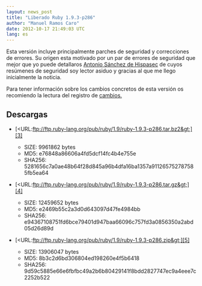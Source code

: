 ```yaml
---
layout: news_post
title: "Liberado Ruby 1.9.3-p286"
author: "Manuel Ramos Caro"
date: 2012-10-17 21:49:03 UTC
lang: es
---
```


Esta versión incluye principalmente parches de seguridad y correcciones
de errores. Su origen esta motivado por un par de errores de seguridad
que mejor que yo puede detallaros [Antonio Sánchez de Hispasec][1] de
cuyos resúmenes de seguridad soy lector asiduo y gracias al que me llego
inicialmente la noticia.

Para tener información sobre los cambios concretos de esta versión os
recomiendo la lectura del registro de [cambios.][2]

## Descargas

* [&lt;URL:ftp://ftp.ruby-lang.org/pub/ruby/1.9/ruby-1.9.3-p286.tar.bz2&gt;][3]
  * SIZE: 9961862 bytes
  * MD5: e76848a86606a4fd5dcf14fc4b4e755e
  * SHA256:
    5281656c7a0ae48b64f28d845a96b4dfa16ba1357a911265752787585fb5ea64

* [&lt;URL:ftp://ftp.ruby-lang.org/pub/ruby/1.9/ruby-1.9.3-p286.tar.gz&gt;][4]
  * SIZE: 12459652 bytes
  * MD5: e2469b55c2a3d0d643097d47fe4984bb
  * SHA256:
    e94367108751fd6bce79401d947baa66096c757fd3a0856350a2abd05d26d89d

* [&lt;URL:ftp://ftp.ruby-lang.org/pub/ruby/1.9/ruby-1.9.3-p286.zip&gt;][5]
  * SIZE: 13906047 bytes
  * MD5: 8b3c2d6bd306804ed198260e4f5b6418
  * SHA256:
    9d59c5885e66e6fbfbc49a2b6b80429141f8bdd2827747ec9a4eee7c2252b522



[1]: http://unaaldia.hispasec.com/2012/10/vulnerabilidad-en-la-creacion-de.html
[2]: http://svn.ruby-lang.org/repos/ruby/tags/v1_9_3_286/ChangeLog
[3]: ftp://ftp.ruby-lang.org/pub/ruby/1.9/ruby-1.9.3-p286.tar.bz2
[4]: ftp://ftp.ruby-lang.org/pub/ruby/1.9/ruby-1.9.3-p286.tar.gz
[5]: ftp://ftp.ruby-lang.org/pub/ruby/1.9/ruby-1.9.3-p286.zip
